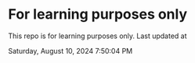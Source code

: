 # For learning purposes only
This repo is for learning purposes only.
Last updated at

Saturday, August 10, 2024 7:50:04 PM

